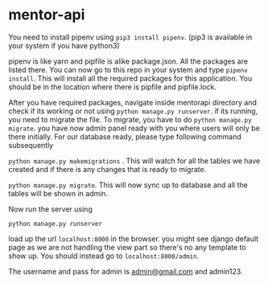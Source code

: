 # mentor-api

You need to install pipenv using `pip3 install pipenv`. (pip3 is available in your system if you have python3)

pipenv is like yarn and pipfile is alike package.json. All the packages are listed there. You can now go to this repo in your system
and type `pipenv install`. This will install all the required packages for this application. You should be in the location where
there is pipfile and pipfile.lock. 

After you have required packages, navigate inside mentorapi directory and check if its working or not using `python manage.py runserver`.
if its running, you need to migrate the file. To migrate, you have to do `python manage.py migrate`. you have now admin panel
ready with you where users will only be there initially. For our database ready, please type following command subsequently

```python manage.py makemigrations``` . This will watch for all the tables we have created and if there is any changes that is ready to
migrate.

```python manage.py migrate```. This will now sync up to database and all the tables will be shown in admin.

Now run the server using 

```python manage.py runserver```

load up the url ```localhost:8000``` in the browser. you might see django default page as we are not handling the view part so there's no
any template to show up. You should instead go to ```localhost:8000/admin```. 

The username and pass for admin is admin@gmail.com and admin123.

